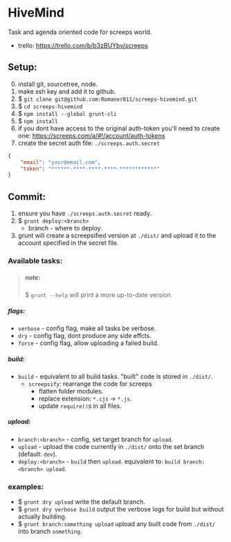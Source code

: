 # HiveMind

Task and agenda oriented code for screeps world.

* trello:  <https://trello.com/b/b3zBUYbv/screeps>



## Setup:

0. install git, sourcetree, node.
1. make ssh key and add it to github.
1. $ `git clone git@github.com:Romaner811/screeps-hivemind.git`
1. $ `cd screeps-hivemind`
1. $ `npm install --global grunt-cli`
1. $ `npm install`
1. if you dont have access to the original auth-token you'll need to create one: <https://screeps.com/a/#!/account/auth-tokens>
1. create the secret auth file: `./screeps.auth.secret`
```json
{
    "email": "your@email.com",
    "token": "******-****-****-****-************"
}
```



## Commit:

1. ensure you have `./screeps.auth.secret` ready.
2. $ `grunt deploy:<branch>`
    * branch - where to deploy.
3. grunt will create a screepsified version at `./dist/` and upload it to the account specified in the secret file.

### Available tasks:
> ##### note:
> $ `grunt --help`
> will print a more up-to-date version.

##### flags:
- `verbose` - config flag, make all tasks be verbose.
- `dry` - config flag, dont produce any side effcts.
- `force` - config flag, allow uploading a failed build.
##### build:
- `build` - equivalent to all build tasks. "built" code is stored in `./dist/`.
    - `screepsify`: rearrange the code for screeps
        - flatten folder modules.
        - replace extension: `*.cjs` -> `*.js`.
        - update `require()`s in all files.
##### upload:
- `branch:<branch>` - config, set target branch for `upload`.
- `upload` - upload the code currently in `./dist/` onto the set branch (default: `dev`).
- `deploy:<branch>` - `build` then `upload`. equivalent to: `build branch:<branch> upload`.

### examples:
- $ `grunt dry upload`
    write the default branch.
- $ `grunt dry verbose build`
    output the verbose logs for build but without actually building.
- $ `grunt branch:something upload`
    upload any built code from `./dist/` into branch `something`.

